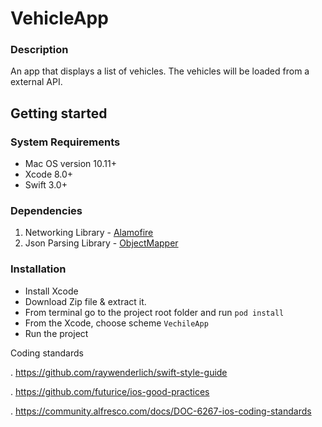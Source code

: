 # VehicleApp
### Description

An app that displays a list of vehicles. The vehicles will be loaded from a external API.

Getting started
----
### System Requirements
 - Mac OS version 10.11+
 - Xcode 8.0+
 - Swift 3.0+


### Dependencies

 1. Networking Library - [Alamofire](https://github.com/Alamofire/Alamofire)
 2. Json Parsing Library - [ObjectMapper](https://github.com/Hearst-DD/ObjectMapper) 

### Installation
 - Install Xcode
 - Download Zip file & extract it.
 - From terminal go to the project root folder and run `pod install`
 - From the Xcode, choose scheme `VechileApp`
 - Run the project
 
 Coding standards

. https://github.com/raywenderlich/swift-style-guide

. https://github.com/futurice/ios-good-practices

. https://community.alfresco.com/docs/DOC-6267-ios-coding-standards
